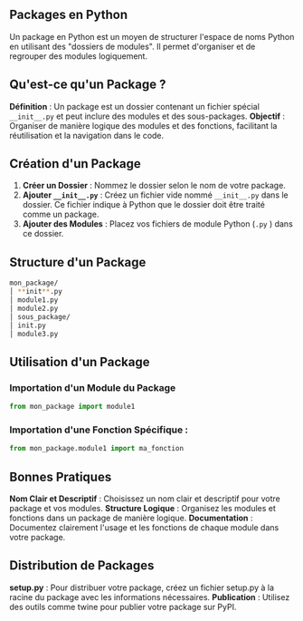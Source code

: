 ## Packages en Python

Un package en Python est un moyen de structurer l'espace de noms Python en utilisant des "dossiers de modules". Il permet d'organiser et de regrouper des modules logiquement.

## Qu'est-ce qu'un Package ?

**Définition** : Un package est un dossier contenant un fichier spécial ```__init__.py``` et peut inclure des modules et des sous-packages.
**Objectif** : Organiser de manière logique des modules et des fonctions, facilitant la réutilisation et la navigation dans le code.

## Création d'un Package

1. **Créer un Dossier** : Nommez le dossier selon le nom de votre package.
2. **Ajouter ```__init__.py```** : Créez un fichier vide nommé ```__init__.py``` dans le dossier. Ce fichier indique à Python que le dossier doit être traité comme un package.
3. **Ajouter des Modules** : Placez vos fichiers de module Python (```.py```  ) dans ce dossier.

## Structure d'un Package

```bash
mon_package/
│ **init**.py
│ module1.py
│ module2.py
│ sous_package/
│ init.py
│ module3.py
```


## Utilisation d'un Package

### Importation d'un Module du Package
```python
from mon_package import module1
```

### Importation d'une Fonction Spécifique :

```python
from mon_package.module1 import ma_fonction
```

## Bonnes Pratiques

**Nom Clair et Descriptif** : Choisissez un nom clair et descriptif pour votre package et vos modules.
**Structure Logique** : Organisez les modules et fonctions dans un package de manière logique.
**Documentation** : Documentez clairement l'usage et les fonctions de chaque module dans votre package.

## Distribution de Packages

**setup.py** : Pour distribuer votre package, créez un fichier setup.py à la racine du package avec les informations nécessaires.
**Publication** : Utilisez des outils comme twine pour publier votre package sur PyPI.